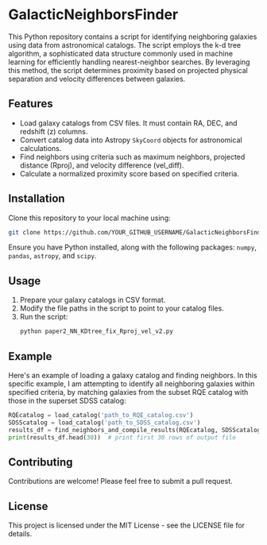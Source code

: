 
# GalacticNeighborsFinder

This Python repository contains a script for identifying neighboring galaxies using data from astronomical catalogs. The script employs the k-d tree algorithm, a sophisticated data structure commonly used in machine learning for efficiently handling nearest-neighbor searches. By leveraging this method, the script determines proximity based on projected physical separation and velocity differences between galaxies. 

## Features
- Load galaxy catalogs from CSV files. It must contain RA, DEC, and redshift (z) columns.
- Convert catalog data into Astropy `SkyCoord` objects for astronomical calculations.
- Find neighbors using criteria such as maximum neighbors, projected distance (Rproj), and velocity difference (vel_diff).
- Calculate a normalized proximity score based on specified criteria.

## Installation
Clone this repository to your local machine using:
```bash
git clone https://github.com/YOUR_GITHUB_USERNAME/GalacticNeighborsFinder.git
```
Ensure you have Python installed, along with the following packages: `numpy`, `pandas`, `astropy`, and `scipy`.

## Usage
1. Prepare your galaxy catalogs in CSV format.
2. Modify the file paths in the script to point to your catalog files.
3. Run the script:
   ```bash
   python paper2_NN_KDtree_fix_Rproj_vel_v2.py
   ```

## Example
Here's an example of loading a galaxy catalog and finding neighbors. In this specific example, I am attempting to identify all neighboring galaxies within specified criteria, by matching galaxies from the subset RQE catalog with those in the superset SDSS catalog:
```python
RQEcatalog = load_catalog('path_to_RQE_catalog.csv')
SDSScatalog = load_catalog('path_to_SDSS_catalog.csv')
results_df = find_neighbors_and_compile_results(RQEcatalog, SDSScatalog)
print(results_df.head(30))  # print first 30 rows of output file
```

## Contributing
Contributions are welcome! Please feel free to submit a pull request.

## License
This project is licensed under the MIT License - see the LICENSE file for details.
